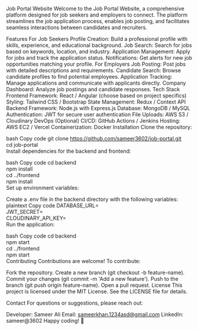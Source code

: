 Job Portal Website
Welcome to the Job Portal Website, a comprehensive platform designed for job seekers and employers to connect. The platform streamlines the job application process, enables job posting, and facilitates seamless interactions between candidates and recruiters.

Features
For Job Seekers
Profile Creation: Build a professional profile with skills, experience, and educational background.
Job Search: Search for jobs based on keywords, location, and industry.
Application Management: Apply for jobs and track the application status.
Notifications: Get alerts for new job opportunities matching your profile.
For Employers
Job Posting: Post jobs with detailed descriptions and requirements.
Candidate Search: Browse candidate profiles to find potential employees.
Application Tracking: Manage applications and communicate with applicants directly.
Company Dashboard: Analyze job postings and candidate responses.
Tech Stack
Frontend
Framework: React / Angular (choose based on project specifics)
Styling: Tailwind CSS / Bootstrap
State Management: Redux / Context API
Backend
Framework: Node.js with Express.js
Database: MongoDB / MySQL
Authentication: JWT for secure user authentication
File Uploads: AWS S3 / Cloudinary
DevOps (Optional)
CI/CD: GitHub Actions / Jenkins
Hosting: AWS EC2 / Vercel
Containerization: Docker
Installation
Clone the repository:

bash
Copy code
git clone https://github.com/sameer3602/job-portal.git  
cd job-portal  
Install dependencies for the backend and frontend:

bash
Copy code
cd backend  
npm install  
cd ../frontend  
npm install  
Set up environment variables:

Create a .env file in the backend directory with the following variables:
plaintext
Copy code
DATABASE_URL=<your-database-url>  
JWT_SECRET=<your-jwt-secret>  
CLOUDINARY_API_KEY=<optional for image uploads>  
Run the application:

bash
Copy code
cd backend  
npm start  
cd ../frontend  
npm start  
Contributing
Contributions are welcome! To contribute:

Fork the repository.
Create a new branch (git checkout -b feature-name).
Commit your changes (git commit -m 'Add a new feature').
Push to the branch (git push origin feature-name).
Open a pull request.
License
This project is licensed under the MIT License. See the LICENSE file for details.

Contact
For questions or suggestions, please reach out:

Developer: Sameer Ali
Email: sameerkhan.1234asd@gmail.com
LinkedIn: sameer@3602
Happy coding! 🚀
